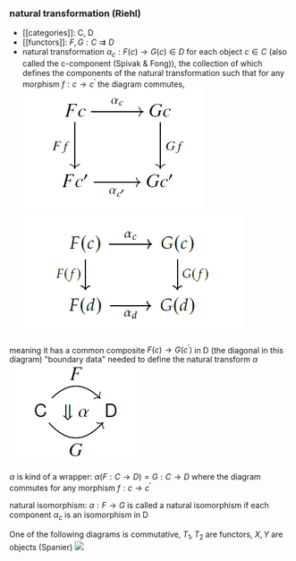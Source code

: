 ### natural transformation (Riehl)
- [[categories]]: C, D
- [[functors]]: $F, G: C \rightrightarrows D$ 
- natural transformation $\alpha_c : F(c)\rightarrow G(c) \in D$ for each object $c \in C$ (also called the c-component (Spivak & Fong)), the collection of which defines the components of the natural transformation such that for any morphism $f:c\rightarrow c^{\prime}$ the diagram commutes,
![](figures/natural-transform.png)
![](figures/natural-transform3.png)

 meaning it has a common composite $F(c) \rightarrow G(c^{\prime})$ in D (the diagonal in this diagram)
"boundary data" needed to define the natural transform $\alpha$ 
![](figures/natural-transform2.png)

$\alpha$ is kind of a wrapper: $\alpha(F: C \rightarrow D) = G: C \rightarrow D$ where the diagram commutes for any morphism $f:c\rightarrow c^{\prime}$ 

natural isomorphism: $\alpha:F \rightarrow G$ is called a natural isomorphism if each component $\alpha_c$ is an isomorphism in D

One of the following diagrams is commutative, $T_1, T_2$ are functors, $X,Y$ are objects (Spanier)
![](figures/functors.png)
